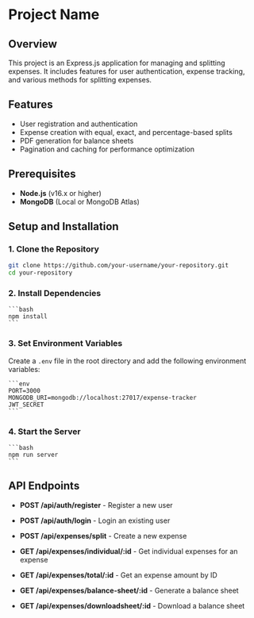 # Project Name

## Overview

This project is an Express.js application for managing and splitting expenses. It includes features for user authentication, expense tracking, and various methods for splitting expenses.

## Features

- User registration and authentication
- Expense creation with equal, exact, and percentage-based splits
- PDF generation for balance sheets
- Pagination and caching for performance optimization

## Prerequisites

- **Node.js** (v16.x or higher)
- **MongoDB** (Local or MongoDB Atlas)

## Setup and Installation

### 1. Clone the Repository

```bash
git clone https://github.com/your-username/your-repository.git
cd your-repository
```

### 2. Install Dependencies
    
    ```bash
    npm install
    ```

### 3. Set Environment Variables

Create a `.env` file in the root directory and add the following environment variables:
    
    ```env
    PORT=3000
    MONGODB_URI=mongodb://localhost:27017/expense-tracker
    JWT_SECRET
    ```

### 4. Start the Server
    
    ```bash
    npm run server
    ```

## API Endpoints

- **POST /api/auth/register** - Register a new user
- **POST /api/auth/login** - Login an existing user

- **POST /api/expenses/split** - Create a new expense
- **GET /api/expenses/individual/:id** - Get individual expenses for an expense
- **GET /api/expenses/total/:id** - Get an expense amount by ID
- **GET /api/expenses/balance-sheet/:id** - Generate a balance sheet
- **GET /api/expenses/downloadsheet/:id** - Download a balance sheet
